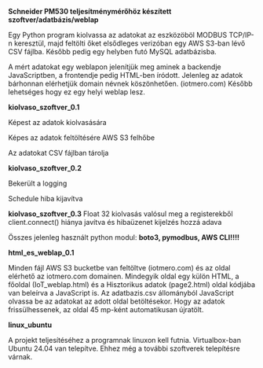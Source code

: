 __Schneider PM530 teljesítménymérőhöz készített szoftver/adatbázis/weblap__

Egy Python program kiolvassa az adatokat az eszközöböl MODBUS TCP/IP-n keresztül, majd feltölti őket elsődleges verizóban
egy AWS S3-ban lévő CSV fájlba. Később pedig egy helyben futó MySQL adatbázisba.

A mért adatokat egy weblapon jelenítjük meg aminek a backendje JavaScriptben, a frontendje pedig HTML-ben íródott.
Jelenleg az adatok bárhonnan elérhetjük domain névnek köszönhetően. (iotmero.com)
Később lehetséges hogy ez egy helyi weblap lesz.

__kiolvaso_szoftver_0.1__

Képest az adatok kiolvasására

Képes az adatok feltöltésére AWS S3 felhőbe

Az adatokat CSV fájlban tárolja

__kiolvaso_szoftver_0.2__

Bekerült a logging

Schedule hiba kijavítva

__kiolvaso_szoftver_0.3__
Float 32 kiolvasás valósul meg a registerekből
client.connect() hiánya javítva és hibaüzenet kijelzés hozzá adava

Összes jelenleg használt python modul: __boto3, pymodbus, AWS CLI!!!!__

__html_es_weblap_0.1__

Minden fájl AWS S3 bucketbe van feltöltve (iotmero.com) és az oldal elérhető az iotmero.com domainen.
Mindegyik oldal egy külön HTML, a főoldal (IoT_weblap.html) és a Hisztorikus adatok (page2.html) oldal kódjába van beleírva a JavaScript is.
Az adatbazis.csv állományból JavaScript olvassa be az adatokat az adott oldal betöltésekor.
Hogy az adatok frissülhessenek, az oldal 45 mp-ként automatikusan újratölt.

__linux_ubuntu__

A projekt teljesítéséhez a programnak linuxon kell futnia.
Virtualbox-ban Ubuntu 24.04 van telepítve.
Ehhez még a további szoftverek telepítésre várnak.



